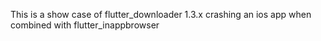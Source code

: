 This is a show case of flutter_downloader 1.3.x crashing an ios app when combined with flutter_inappbrowser